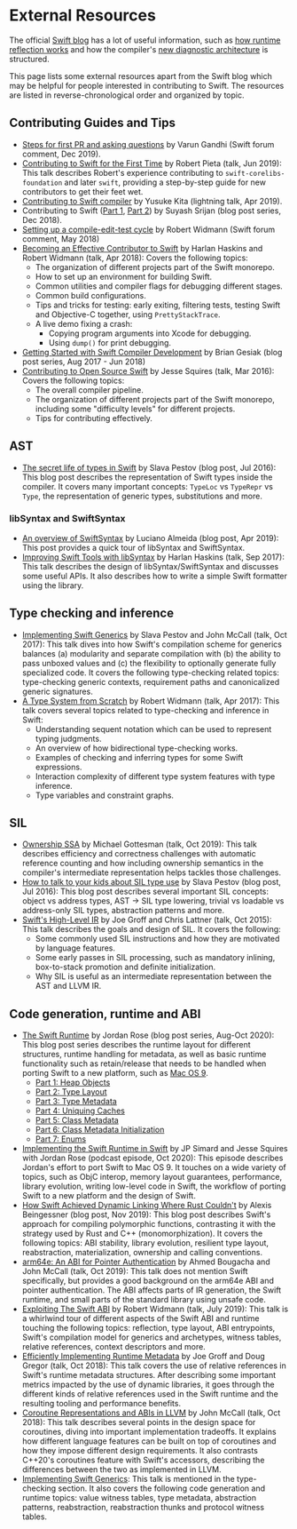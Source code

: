 # External Resources

The official [Swift blog](https://swift.org/blog/) has a lot of useful
information, such as [how runtime reflection works][mirror-post] and how the
compiler's [new diagnostic architecture][diagnostic-arch-post] is structured.

[mirror-post]: https://swift.org/blog/how-mirror-works/
[diagnostic-arch-post]: https://swift.org/blog/new-diagnostic-arch-overview/

This page lists some external resources apart from the Swift blog which may be
helpful for people interested in contributing to Swift. The resources are listed
in reverse-chronological order and organized by topic.

<!--
Some resources don't fall cleanly into one topic bucket or another; in such a
case we break the tie arbitrarily.
-->

<!--
The textual descriptions should be written in a way that makes it clear
which topics are discussed, and what a potential contributor to Swift
will gain from it. This is usually different from the talk's abstract.
-->

## Contributing Guides and Tips

- [Steps for first PR and asking questions][] by Varun Gandhi (Swift forum
  comment, Dec 2019).
- [Contributing to Swift for the First Time][] by Robert Pieta (talk, Jun 2019):
  This talk describes Robert's experience contributing to
  `swift-corelibs-foundation` and later `swift`, providing a step-by-step guide
  for new contributors to get their feet wet.
- [Contributing to Swift compiler][] by Yusuke Kita (lightning talk, Apr 2019).
- Contributing to Swift ([Part 1][Contributing to Swift - Part 1],
  [Part 2][Contributing to Swift - Part 2]) by Suyash Srijan (blog post series,
  Dec 2018).
- [Setting up a compile-edit-test cycle][] by Robert Widmann (Swift forum
  comment, May 2018)
- [Becoming an Effective Contributor to Swift][] by Harlan Haskins and Robert
  Widmann (talk, Apr 2018): Covers the following topics:
  - The organization of different projects part of the Swift monorepo.
  - How to set up an environment for building Swift.
  - Common utilities and compiler flags for debugging different stages.
  - Common build configurations.
  - Tips and tricks for testing: early exiting, filtering tests,
    testing Swift and Objective-C together, using `PrettyStackTrace`.
  - A live demo fixing a crash:
    - Copying program arguments into Xcode for debugging.
    - Using `dump()` for print debugging.
- [Getting Started with Swift Compiler Development][] by Brian Gesiak (blog post
  series, Aug 2017 - Jun 2018)
- [Contributing to Open Source Swift][] by Jesse Squires (talk, Mar 2016):
  Covers the following topics:
  - The overall compiler pipeline.
  - The organization of different projects part of the Swift monorepo,
    including some "difficulty levels" for different projects.
  - Tips for contributing effectively.

[Steps for first PR and asking questions]:
https://forums.swift.org/t/getting-started-with-swift-compiler-development/31502/2
[Contributing to Swift for the First Time]: https://youtu.be/51j7TrFNKiA
[Contributing to Swift compiler]: https://youtu.be/HAXJsgYniqE
[Contributing to Swift - Part 1]: https://medium.com/kinandcartacreated/contributing-to-swift-part-1-ea19108a2a54
[Contributing to Swift - Part 2]:
https://medium.com/kinandcartacreated/contributing-to-swift-part-2-efebcf7b6c93
[Setting up a compile-edit-test cycle]: https://forums.swift.org/t/need-a-workflow-advice/12536/14
[Becoming an Effective Contributor to Swift]: https://youtu.be/oGJKsp-pZPk
[Getting Started with Swift Compiler Development]: https://modocache.io/getting-started-with-swift-development
[Contributing to Open Source Swift]: https://youtu.be/Ysa2n8ZX-YY

## AST

- [The secret life of types in Swift][] by Slava Pestov (blog post, Jul 2016):
  This blog post describes the representation of Swift types inside the compiler.
  It covers many important concepts: `TypeLoc` vs `TypeRepr` vs `Type`, the
  representation of generic types, substitutions and more.
  <!-- TODO: It would be great to integrate some of the descriptions
       in this blog post into the compiler's own doc comments. -->

[The secret life of types in Swift]: https://medium.com/@slavapestov/the-secret-life-of-types-in-swift-ff83c3c000a5

### libSyntax and SwiftSyntax

- [An overview of SwiftSyntax][] by Luciano Almeida (blog post, Apr 2019):
  This post provides a quick tour of libSyntax and SwiftSyntax.
- [Improving Swift Tools with libSyntax][] by Harlan Haskins (talk, Sep 2017):
  This talk describes the design of libSyntax/SwiftSyntax and discusses some
  useful APIs. It also describes how to write a simple Swift formatter using the
  library.

[An overview of SwiftSyntax]: https://medium.com/@lucianoalmeida1/an-overview-of-swiftsyntax-cf1ae6d53494
[Improving Swift Tools with libSyntax]: https://youtu.be/5ivuYGxW_3M

## Type checking and inference

- [Implementing Swift Generics][] by Slava Pestov and John McCall (talk, Oct 2017):
  This talk dives into how Swift's compilation scheme for generics balances
  (a) modularity and separate compilation with (b) the ability to pass unboxed
  values and (c) the flexibility to optionally generate fully specialized code.
  It covers the following type-checking related topics: type-checking generic
  contexts, requirement paths and canonicalized generic signatures.
- [A Type System from Scratch][] by Robert Widmann (talk, Apr 2017):
  This talk covers several topics related to type-checking and inference in Swift:
  - Understanding sequent notation which can be used to represent typing judgments.
  - An overview of how bidirectional type-checking works.
  - Examples of checking and inferring types for some Swift expressions.
  - Interaction complexity of different type system features with type inference.
  - Type variables and constraint graphs.

[Implementing Swift Generics]: https://youtu.be/ctS8FzqcRug
[A Type System from Scratch]: https://youtu.be/IbjoA5xVUq0

## SIL

- [Ownership SSA][] by Michael Gottesman (talk, Oct 2019): This talk describes
  efficiency and correctness challenges with automatic reference counting and
  how including ownership semantics in the compiler's intermediate representation
  helps tackles those challenges.
- [How to talk to your kids about SIL type use][] by Slava Pestov (blog post,
  Jul 2016): This blog post describes several important SIL concepts: object
  vs address types, AST -> SIL type lowering, trivial vs loadable vs
  address-only SIL types, abstraction patterns and more.
- [Swift's High-Level IR][] by Joe Groff and Chris Lattner (talk, Oct 2015):
  This talk describes the goals and design of SIL. It covers the following:
  - Some commonly used SIL instructions and how they are motivated by language
    features.
  - Some early passes in SIL processing, such as mandatory inlining,
    box-to-stack promotion and definite initialization.
  - Why SIL is useful as an intermediate representation between the AST and
    LLVM IR.

[Ownership SSA]: https://youtu.be/qy3iZPHZ88o
[How to talk to your kids about SIL type use]: https://medium.com/@slavapestov/how-to-talk-to-your-kids-about-sil-type-use-6b45f7595f43
[Swift's High-Level IR]: https://youtu.be/Ntj8ab-5cvE

## Code generation, runtime and ABI

- [The Swift Runtime][] by Jordan Rose (blog post series, Aug-Oct 2020):
  This blog post series describes the runtime layout for different structures,
  runtime handling for metadata, as well as basic runtime functionality such
  as retain/release that needs to be handled when porting Swift to a new
  platform, such as [Mac OS 9][].
  - [Part 1: Heap Objects][]
  - [Part 2: Type Layout][]
  - [Part 3: Type Metadata][]
  - [Part 4: Uniquing Caches][]
  - [Part 5: Class Metadata][]
  - [Part 6: Class Metadata Initialization][]
  - [Part 7: Enums][]
- [Implementing the Swift Runtime in Swift][]
  by JP Simard and Jesse Squires with Jordan Rose (podcast episode, Oct 2020):
  This episode describes Jordan's effort to port Swift to Mac OS 9.
  It touches on a wide variety of topics, such as ObjC interop, memory layout
  guarantees, performance, library evolution, writing low-level code in Swift,
  the workflow of porting Swift to a new platform and the design of Swift.
- [How Swift Achieved Dynamic Linking Where Rust Couldn't][] by Alexis
  Beingessner (blog post, Nov 2019): This blog post describes Swift's approach
  for compiling polymorphic functions, contrasting it with the strategy used by
  Rust and C++ (monomorphization). It covers the following topics: ABI stability,
  library evolution, resilient type layout, reabstraction, materialization,
  ownership and calling conventions.
- [arm64e: An ABI for Pointer Authentication][] by Ahmed Bougacha and John McCall
  (talk, Oct 2019): This talk does not mention Swift specifically, but provides a
  good background on the arm64e ABI and pointer authentication. The ABI affects
  parts of IR generation, the Swift runtime, and small parts of the standard
  library using unsafe code.
- [Exploiting The Swift ABI][] by Robert Widmann (talk, July 2019):
  This talk is a whirlwind tour of different aspects of the Swift ABI and runtime
  touching the following topics: reflection, type layout, ABI entrypoints,
  Swift's compilation model for generics and archetypes, witness tables,
  relative references, context descriptors and more.
- [Efficiently Implementing Runtime Metadata][] by Joe Groff and Doug Gregor
  (talk, Oct 2018): This talk covers the use of relative references in Swift's
  runtime metadata structures. After describing some important metrics impacted
  by the use of dynamic libraries, it goes through the different kinds of
  relative references used in the Swift runtime and the resulting tooling and
  performance benefits.
- [Coroutine Representations and ABIs in LLVM][] by John McCall (talk, Oct 2018):
  This talk describes several points in the design space for coroutines, diving
  into important implementation tradeoffs. It explains how different language
  features can be built on top of coroutines and how they impose different
  design requirements. It also contrasts C++20's coroutines feature with
  Swift's accessors, describing the differences between the two as implemented
  in LLVM.
- [Implementing Swift Generics][]: This talk is mentioned in the type-checking
  section. It also covers the following code generation and runtime topics:
  value witness tables, type metadata, abstraction patterns, reabstraction,
  reabstraction thunks and protocol witness tables.

[Mac OS 9]: https://belkadan.com/blog/2020/04/Swift-on-Mac-OS-9/
[The Swift Runtime]: https://belkadan.com/blog/tags/swift-runtime/
[Part 1: Heap Objects]: https://belkadan.com/blog/2020/08/Swift-Runtime-Heap-Objects/
[Part 2: Type Layout]: https://belkadan.com/blog/2020/09/Swift-Runtime-Type-Layout/
[Part 3: Type Metadata]: https://belkadan.com/blog/2020/09/Swift-Runtime-Type-Metadata/
[Part 4: Uniquing Caches]: https://belkadan.com/blog/2020/09/Swift-Runtime-Uniquing-Caches/
[Part 5: Class Metadata]: https://belkadan.com/blog/2020/09/Swift-Runtime-Class-Metadata/
[Part 6: Class Metadata Initialization]: https://belkadan.com/blog/2020/10/Swift-Runtime-Class-Metadata-Initialization/
[Part 7: Enums]: https://belkadan.com/blog/2020/10/Swift-Runtime-Enums/
[Implementing the Swift Runtime in Swift]: https://spec.fm/podcasts/swift-unwrapped/1DMLbJg5
[How Swift Achieved Dynamic Linking Where Rust Couldn't]: https://gankra.github.io/blah/swift-abi/
[arm64e: An ABI for Pointer Authentication]: https://youtu.be/C1nZvpEBfYA
[Exploiting The Swift ABI]: https://youtu.be/0rHG_Pa86oA
[Efficiently Implementing Runtime Metadata]: https://youtu.be/G3bpj-4tWVU
[Coroutine Representations and ABIs in LLVM]: https://youtu.be/wyAbV8AM9PM
